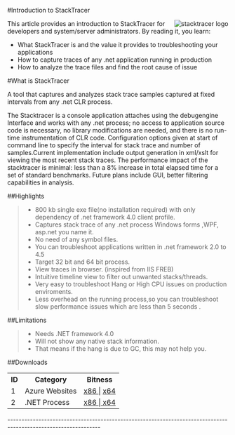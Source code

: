 #Introduction to StackTracer

<img src="http://debugging.io/images/stack.ico"
 alt="stacktracer logo" title="stacktracer" align="right" />

This article provides an introduction to StackTracer for developers and system/server administrators. By reading it, you learn:

* What StackTracer is and the value it provides to troubleshooting your applications
* How to capture traces of any .net application running in production
* How to analyze the trace files and find the root cause of issue

#What is StackTracer


A tool that captures and analyzes stack trace samples captured at fixed intervals from any .net CLR process.

The Stacktracer is a console application attaches using the debugengine Interface and works with any .net process; no access to application source code is necessary,
no library modifications are needed, and there is no run-time instrumentation of CLR code. Configuration
options given at start of command line to specify the interval for stack trace and number of samples.Current implementation include output generation in xml/xslt for viewing the most recent stack traces. The performance impact of the stacktracer is minimal: less than a 8% increase in total elapsed time for a
set of standard benchmarks. Future plans include GUI, better filtering capabilities in analysis.	


##Highlights

>*	800 kb single exe file(no installation required) with only dependency of .net framework 4.0 client profile.
>*	Captures stack trace of any .net process Windows forms ,WPF, asp.net you name it. 
>*	No need of any symbol files.
>*	You can troubleshoot applications written in .net framework 2.0 to 4.5
>*	Target 32 bit and 64 bit process.
>*	View traces in browser. (inspired from IIS FREB)
>*	Intuitive timeline view to filter out unwanted stacks/threads.
>*	Very easy to troubleshoot Hang or High CPU issues on production enviroments.
>*	Less overhead on the running process,so you can troubleshoot slow performance issues which are less than 5 seconds .	


##Limitations

>*	Needs .NET framework 4.0
>*	Will not show any native stack information.
>*	That means if the hang is due to GC, this may not help you.	

##Downloads
<table>
  <tr>
    <th>ID</th><th>Category</th><th>Bitness</th>
  </tr>
  <tr>
    <td>1</td><td>Azure Websites</td><td><a href="https://onedrive.live.com/download?resid=ADDED4FD84D96960%21249">x86 </a> | <a href="https://onedrive.live.com/download?resid=ADDED4FD84D96960%21252"> x64 </a></td>
  </tr>
  <tr>
    <td>2</td><td>.NET Process</td><td><a href="https://onedrive.live.com/download?resid=ADDED4FD84D96960%21251">x86 </a> |<a href="https://onedrive.live.com/download?resid=ADDED4FD84D96960%21250"> x64 </a></td>
  </tr>
</table>
---------------------------------------------------------------------------------------------------------------

<br/>

	
